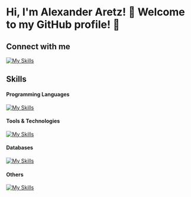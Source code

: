 # Hi, I'm Alexander Aretz! 👋 Welcome to my GitHub profile! 🌟
## Connect with me
[![My Skills](https://skillicons.dev/icons?i=linkedin)](https://www.linkedin.com/in/alexander-aretz-7372452a7/)
## Skills
#### Programming Languages
[![My Skills](https://skillicons.dev/icons?i=python,go,javascript,c,ts)](https://skillicons.dev)
#### Tools & Technologies
[![My Skills](https://skillicons.dev/icons?i=git,github,docker,tailwind,qt,&perline=3)](https://skillicons.dev)
#### Databases
[![My Skills](https://skillicons.dev/icons?i=mysql,sqlite)](https://skillicons.dev)
#### Others
[![My Skills](https://skillicons.dev/icons?i=vscode,pycharm,ubuntu)](https://skillicons.dev)
